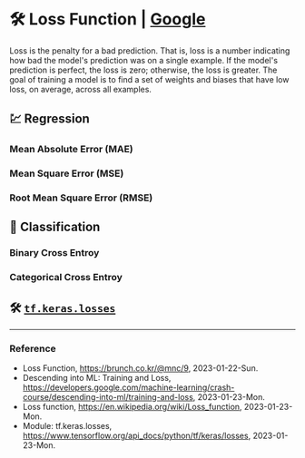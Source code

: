# :hammer_and_wrench: Loss Function | [Google](https://developers.google.com/machine-learning/crash-course/descending-into-ml/training-and-loss)

Loss is the penalty for a bad prediction. That is, loss is a number indicating how bad the model's prediction was on a single example. If the model's prediction is perfect, the loss is zero; otherwise, the loss is greater. The goal of training a model is to find a set of weights and biases that have low loss, on average, across all examples.

## :chart: Regression

### Mean Absolute Error (MAE)

### Mean Square Error (MSE)

### Root Mean Square Error (RMSE)

## :bow_and_arrow: Classification

### Binary Cross Entroy

### Categorical Cross Entroy

## :hammer_and_wrench: [`tf.keras.losses`](https://www.tensorflow.org/api_docs/python/tf/keras/losses)

---

### Reference
- Loss Function, https://brunch.co.kr/@mnc/9, 2023-01-22-Sun.
- Descending into ML: Training and Loss, https://developers.google.com/machine-learning/crash-course/descending-into-ml/training-and-loss, 2023-01-23-Mon.
- Loss function, https://en.wikipedia.org/wiki/Loss_function, 2023-01-23-Mon.
- Module: tf.keras.losses, https://www.tensorflow.org/api_docs/python/tf/keras/losses, 2023-01-23-Mon.
